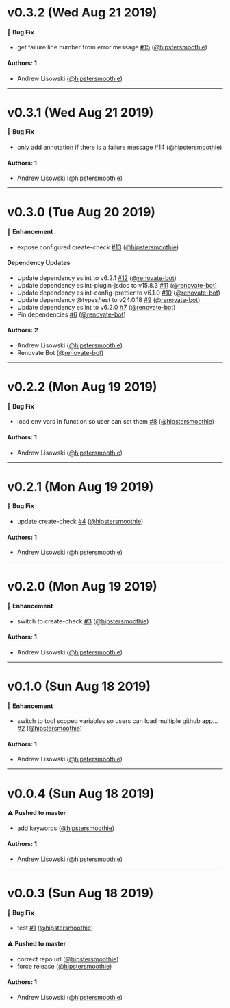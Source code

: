 # v0.3.2 (Wed Aug 21 2019)

#### 🐛  Bug Fix

- get failure line number from error message [#15](https://github.com/hipstersmoothie/jest-github-reporter/pull/15) ([@hipstersmoothie](https://github.com/hipstersmoothie))

#### Authors: 1

- Andrew Lisowski ([@hipstersmoothie](https://github.com/hipstersmoothie))

---

# v0.3.1 (Wed Aug 21 2019)

#### 🐛  Bug Fix

- only add annotation if there is a failure message [#14](https://github.com/hipstersmoothie/jest-github-reporter/pull/14) ([@hipstersmoothie](https://github.com/hipstersmoothie))

#### Authors: 1

- Andrew Lisowski ([@hipstersmoothie](https://github.com/hipstersmoothie))

---

# v0.3.0 (Tue Aug 20 2019)

#### 🚀  Enhancement

- expose configured create-check [#13](https://github.com/hipstersmoothie/jest-github-reporter/pull/13) ([@hipstersmoothie](https://github.com/hipstersmoothie))

#### Dependency Updates

- Update dependency eslint to v6.2.1 [#12](https://github.com/hipstersmoothie/jest-github-reporter/pull/12) ([@renovate-bot](https://github.com/renovate-bot))
- Update dependency eslint-plugin-jsdoc to v15.8.3 [#11](https://github.com/hipstersmoothie/jest-github-reporter/pull/11) ([@renovate-bot](https://github.com/renovate-bot))
- Update dependency eslint-config-prettier to v6.1.0 [#10](https://github.com/hipstersmoothie/jest-github-reporter/pull/10) ([@renovate-bot](https://github.com/renovate-bot))
- Update dependency @types/jest to v24.0.18 [#9](https://github.com/hipstersmoothie/jest-github-reporter/pull/9) ([@renovate-bot](https://github.com/renovate-bot))
- Update dependency eslint to v6.2.0 [#7](https://github.com/hipstersmoothie/jest-github-reporter/pull/7) ([@renovate-bot](https://github.com/renovate-bot))
- Pin dependencies [#6](https://github.com/hipstersmoothie/jest-github-reporter/pull/6) ([@renovate-bot](https://github.com/renovate-bot))

#### Authors: 2

- Andrew Lisowski ([@hipstersmoothie](https://github.com/hipstersmoothie))
- Renovate Bot ([@renovate-bot](https://github.com/renovate-bot))

---

# v0.2.2 (Mon Aug 19 2019)

#### 🐛  Bug Fix

- load env vars in function so user can set them [#8](https://github.com/hipstersmoothie/jest-github-reporter/pull/8) ([@hipstersmoothie](https://github.com/hipstersmoothie))

#### Authors: 1

- Andrew Lisowski ([@hipstersmoothie](https://github.com/hipstersmoothie))

---

# v0.2.1 (Mon Aug 19 2019)

#### 🐛  Bug Fix

- update create-check [#4](https://github.com/hipstersmoothie/jest-github-reporter/pull/4) ([@hipstersmoothie](https://github.com/hipstersmoothie))

#### Authors: 1

- Andrew Lisowski ([@hipstersmoothie](https://github.com/hipstersmoothie))

---

# v0.2.0 (Mon Aug 19 2019)

#### 🚀  Enhancement

- switch to create-check [#3](https://github.com/hipstersmoothie/jest-github-reporter/pull/3) ([@hipstersmoothie](https://github.com/hipstersmoothie))

#### Authors: 1

- Andrew Lisowski ([@hipstersmoothie](https://github.com/hipstersmoothie))

---

# v0.1.0 (Sun Aug 18 2019)

#### 🚀  Enhancement

- switch to tool scoped variables so users can load multiple github app… [#2](https://github.com/hipstersmoothie/jest-github-reporter/pull/2) ([@hipstersmoothie](https://github.com/hipstersmoothie))

#### Authors: 1

- Andrew Lisowski ([@hipstersmoothie](https://github.com/hipstersmoothie))

---

# v0.0.4 (Sun Aug 18 2019)

#### ⚠️  Pushed to master

- add keywords  ([@hipstersmoothie](https://github.com/hipstersmoothie))

#### Authors: 1

- Andrew Lisowski ([@hipstersmoothie](https://github.com/hipstersmoothie))

---

# v0.0.3 (Sun Aug 18 2019)

#### 🐛  Bug Fix

- test [#1](https://github.com/hipstersmoothie/jest-github-reporter/pull/1) ([@hipstersmoothie](https://github.com/hipstersmoothie))

#### ⚠️  Pushed to master

- correct repo url  ([@hipstersmoothie](https://github.com/hipstersmoothie))
- force release  ([@hipstersmoothie](https://github.com/hipstersmoothie))

#### Authors: 1

- Andrew Lisowski ([@hipstersmoothie](https://github.com/hipstersmoothie))
